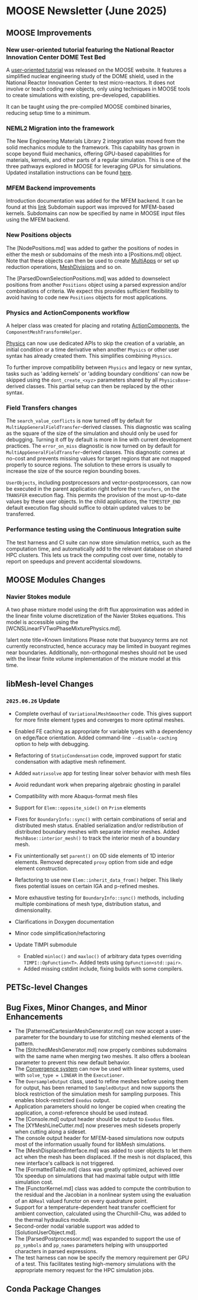 # MOOSE Newsletter (June 2025)

## MOOSE Improvements

### New user-oriented tutorial featuring the National Reactor Innovation Center DOME Test Bed

A [user-oriented tutorial](https://mooseframework.inl.gov/user_workshop/index.html#/1) was released on the MOOSE website.
It features a simplified nuclear engineering study of the DOME shield, used in the National Reactor Innovation Center
to test micro-reactors. It does not involve or teach coding new objects, only using techniques in MOOSE tools to create simulations
with existing, pre-developed, capabilities.

It can be taught using the pre-compiled MOOSE combined binaries, reducing setup time to a minimum.

### NEML2 Migration into the framework

The New Engineering Materials Library 2 integration was moved from the solid mechanics module to the framework. This capability
has grown in scope beyond fluid mechanics, offering GPU-based capabilities for materials, kernels, and other parts of a regular simulation.
This is one of the three pathways explored in MOOSE for leveraging GPUs for simulations. Updated installation instructions can be found
[here](getting_started/installation/install_neml2.md).

### MFEM Backend improvements

Introduction documentation was added for the MFEM backend. It can be found at this [link](getting_started/installation/install_mfem.md)
Subdomain support was improved for MFEM-based kernels.
Subdomains can now be specified by name in MOOSE input files using the MFEM backend.

### New Positions objects

The [NodePositions.md] was added to gather the positions of nodes in either the mesh or subdomains of the mesh into a
[Positions.md] object. Note that these objects can then be used to create [MultiApps](MultiApps/index.md) or set up reduction
operations, [MeshDivisions](MeshDivisions/index.md) and so on.

The [ParsedDownSelectionPositions.md] was added to downselect positions from another `Positions` object using a parsed expression
and/or combinations of criteria. We expect this provides sufficient flexibility to avoid having to code new `Positions` objects
for most applications.

### Physics and ActionComponents workflow

A helper class was created for placing and rotating [ActionComponents](syntax/ActionComponents/index.md), the `ComponentMeshTransformHelper`.

[Physics](syntax/Physics/index.md) can now use dedicated APIs to skip the creation of a variable, an initial condition or a time derivative
when another `Physics` or other user syntax has already created them. This simplifies combining `Physics`.

To further improve compatibility between `Physics` and legacy or new syntax, tasks such as 'adding kernels' or 'adding boundary conditions'
can now be skipped using the `dont_create_<xyz>` parameters shared by all `PhysicsBase`-derived classes. This partial setup can then
be replaced by the other syntax.

### Field Transfers changes

The `search_value_conflicts` is now turned off by default for `MultiAppGeneralFieldTransfer`-derived classes. This diagnostic was scaling
as the square of the size of the simulation and should only be used for debugging. Turning it off by default is more in line with current
development practices.
The `error_on_miss` diagnostic is now turned on by default for `MultiAppGeneralFieldTransfer`-derived classes. This diagnostic comes at
no-cost and prevents missing values for target regions that are not mapped properly to source regions. The solution to these errors is usually to increase the size of the source region bounding boxes.

`UserObjects`, including postprocessors and vector-postprocessors, can now be executed in the parent application right before the `transfers`,
on the `TRANSFER` execution flag. This permits the provision of the most up-to-date values by these user objects. In the child applications,
the `TIMESTEP_END` default execution flag should suffice to obtain updated values to be transferred.

### Performance testing using the Continuous Integration suite

The test harness and CI suite can now store simulation metrics, such as the computation time, and automatically add to the relevant database
on shared HPC clusters. This lets us track the computing cost over time, notably to report on speedups and prevent accidental slowdowns.

## MOOSE Modules Changes

### Navier Stokes module

A two phase mixture model using the drift flux approximation was added in the linear finite volume discretization of the Navier Stokes
equations. This model is accessible using the [WCNSLinearFVTwoPhaseMixturePhysics.md].

!alert note title=Known limitations
Please note that buoyancy terms are not currently reconstructed, hence accuracy may be limited in buoyant regimes near boundaries.
Additionally, non-orthogonal meshes should not be used with the linear finite volume implementation of the mixture model at this time.

## libMesh-level Changes

### `2025.06.26` Update

- Complete overhaul of `VariationalMeshSmoother` code.  This gives
  support for more finite element types and converges to more optimal
  meshes.
- Enabled FE caching as appropriate for variable types with a
  dependency on edge/face orientation.  Added command-line
  `--disable-caching` option to help with debugging.
- Refactoring of `StaticCondensation` code, improved support for
  static condensation with adaptive mesh refinement.
- Added `matrixsolve` app for testing linear solver behavior with mesh
  files
- Avoid redundant work when preparing algebraic ghosting in parallel
- Compatibility with more Abaqus-format mesh files
- Support for `Elem::opposite_side()` on `Prism` elements
- Fixes for `BoundaryInfo::sync()` with certain combinations of serial
  and distributed mesh status.  Enabled serialization and/or
  redistribution of distributed boundary meshes with separate interior
  meshes.  Added `MeshBase::interior_mesh()` to track the interior
  mesh of a boundary mesh.
- Fix unintentionally set `parent()` on 0D side elements of 1D
  interior elements.  Removed deprecated `proxy` option from side and
  edge element construction.
- Refactoring to use new `Elem::inherit_data_from()` helper.  This
  likely fixes potential issues on certain IGA and p-refined meshes.
- More exhaustive testing for `BoundaryInfo::sync()` methods,
  including multiple combinations of mesh type, distribution status,
  and dimensionality.
- Clarifications in Doxygen documentation
- Minor code simplification/refactoring
- Update TIMPI submodule

  - Enabled `minloc()` and `maxloc()` of arbitrary data types
    overriding `TIMPI::OpFunction<T>`.  Added tests using
    `OpFunction<std::pair>`.
  - Added missing cstdint include, fixing builds with some compilers.


## PETSc-level Changes

## Bug Fixes, Minor Changes, and Minor Enhancements

- The [PatternedCartesianMeshGenerator.md] can now accept a user-parameter for the boundary to use for stitching meshed elements of the pattern.
- The [StitchedMeshGenerator.md] now properly combines subdomains with the same name when merging two meshes. It also offers a boolean parameter to prevent this new default behavior.
- The [Convergence system](syntax/Convergence/index.md) can now be used with linear systems, used with `solve_type = LINEAR` in the `Executioner`.
- The `OversampleOutput` class, used to refine meshes before useing them for output, has been renamed to `SampledOutput` and now supports the block
  restriction of the simulation mesh for sampling purposes. This enables block-restricted `Exodus` output.
- Application parameters should no longer be copied when creating the application, a const-reference should be used instead.
- The [Console.md] output header should be output to `Exodus` files.
- The [XYMeshLineCutter.md] now preserves mesh sidesets properly when cutting along a sideset.
- The console output header for MFEM-based simulations now outputs most of the information usually found for libMesh simulations.
- The [MeshDisplacedInterface.md] was added to user objects to let them act when the mesh has been displaced. If the mesh is not displaced, this new interface's callback is not triggered.
- The [FormattedTable.md] class was greatly optimized, achieved over 10x speedup on simulations that had maximal table output with little simulation cost.
- The [FunctorKernel.md] class was added to compute the contribution to the residual and the Jacobian in a nonlinear system using the evaluation of an `ADReal` valued functor on every quadrature point.
- Support for a temperature-dependent heat transfer coefficient for ambient convection, calculated using the Churchill-Chu, was added to the thermal hydraulics module.
- Second-order nodal variable support was added to [SolutionUserObject.md].
- The [ParsedPostprocessor.md] was expanded to support the use of `pp_symbols` and `pp_names` parameters helping with unsupported characters in
  parsed expressions.
- The test harness can now be specify the memory requirement per GPU of a test. This facilitates testing high-memory simulations with the appropriate memory request for the HPC simulation jobs.

## Conda Package Changes
